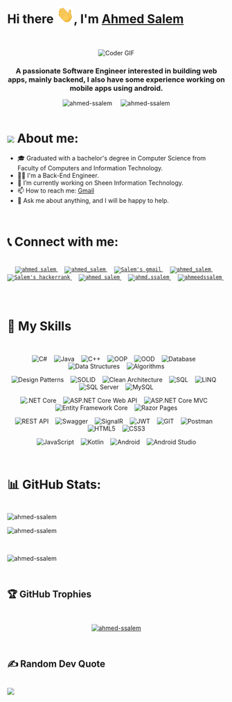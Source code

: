 # Hi there <img src="https://github.com/AbdallahHemdan/AbdallahHemdan/blob/master/wave.gif" width="40" height="40">, I'm [Ahmed Salem](https://www.linkedin.com/in/ahmed-salem-6ab79719b/) <br/> <br/>

<p align="center">
  <img src="https://cdn.dribbble.com/users/1162077/screenshots/3848914/programmer.gif" alt="Coder GIF" width="700">
</p>

<h3 align="center">A passionate Software Engineer interested in building web apps, mainly backend, I also have some experience working on mobile apps using android.</h3>

<div align="center">
   <img src="https://badges.pufler.dev/repos/Ahmed-Ssalem" alt="ahmed-ssalem"/> &nbsp; &nbsp;
   <img src="https://komarev.com/ghpvc/?username=ahmed-ssalem&label=Profile%20views&color=0e75b6&style=flat" alt="ahmed-ssalem" /> 
</div>

<br/>

# <img src="https://media.giphy.com/media/VgCDAzcKvsR6OM0uWg/giphy.gif" width="50" draggable="false" > About me: <br/>

- 🎓  Graduated with a bachelor's degree in Computer Science from Faculty of Computers and Information Technology.
- 👨‍💻 I'm a Back-End Engineer. 
- 🔭 I’m currently working on Sheen Information Technology.
- 📫 How to reach me: [Gmail](mailto:ahmed.salem5564@gmail.com)
- 💬 Ask me about anything, and I will be happy to help. 
<br/> 

# 📞 Connect with me: <br/>

<p align="center"> <br/>

<a href="https://linkedin.com/in/ahmed-salem-6ab79719b/" target="blank">
  <code><img align="center" src="https://raw.githubusercontent.com/rahuldkjain/github-profile-readme-generator/master/src/images/icons/Social/linked-in-alt.svg" alt="ahmed salem" height="50" width="50" /></code>
</a> &nbsp; &nbsp;

<a href="https://www.leetcode.com/ahmed_salem" target="blank">
   <code><img align="center" src="https://raw.githubusercontent.com/rahuldkjain/github-profile-readme-generator/master/src/images/icons/Social/leet-code.svg" alt="ahmed_salem" height="50" width="50" /></code>
</a>&nbsp; &nbsp;

<a href="mailto:ahmed.salem5564@gmail.com">
  <code><img img align="center" alt="Salem's gmail"  src="https://cdn-icons-png.flaticon.com/512/281/281769.png" draggable="false" height="50" width="50" /></code>
</a> &nbsp; &nbsp;

<a href="https://codeforces.com/profile/ahmed_salem" target="blank">
  <code><img align="center" src="https://raw.githubusercontent.com/rahuldkjain/github-profile-readme-generator/master/src/images/icons/Social/codeforces.svg" alt="ahmed_salem" height="50" width="50"/></code>
</a> &nbsp; &nbsp;

 <a href="https://www.hackerrank.com/ahmed_salem5564?hr_r=1">
  <code><img img align="center" alt="Salem's hackerrank"  src="https://assets.brandfolder.com/y9ol94wb/v/331198/view@2x.png?v=1591971279" draggable="false" height="50" width="50"/></code>
  </a> &nbsp; &nbsp;
  
<a href="https://fb.com/Ahmed0740/" target="blank">
  <code><img align="center" src="https://raw.githubusercontent.com/rahuldkjain/github-profile-readme-generator/master/src/images/icons/Social/facebook.svg" alt="ahmed salem" height="50" width="50" /></code>
</a> &nbsp; &nbsp;

<a href="https://instagram.com/ahmd.ssalem" target="blank">
  <code><img align="center" src="https://raw.githubusercontent.com/rahuldkjain/github-profile-readme-generator/master/src/images/icons/Social/instagram.svg" alt="ahmd.ssalem" height="50" width="50" /></code>
</a> &nbsp; &nbsp;

<a href="https://twitter.com/ahmeedssalem" target="blank">
  <code><img align="center" src="https://raw.githubusercontent.com/rahuldkjain/github-profile-readme-generator/master/src/images/icons/Social/twitter.svg" alt="ahmeedssalem" height="50" width="50" /></code>
</a> &nbsp; &nbsp;

</p> <br/>

# 🧰 My Skills 

<div align="center"> <br/>

![C#](https://img.shields.io/badge/c%23-%23239120.svg?style=for-the-badge&logo=c-sharp&logoColor=white) &nbsp;&nbsp; ![Java](https://img.shields.io/badge/Java-%23ED8B00.svg?style=for-the-badge&logo=java&logoColor=white) &nbsp;&nbsp; ![C++](https://img.shields.io/badge/C++-%2300599C.svg?style=for-the-badge&logo=c%2B%2B&logoColor=white) &nbsp;&nbsp; ![OOP](https://img.shields.io/badge/OOP-%230081CB.svg?style=for-the-badge) &nbsp;&nbsp; ![OOD](https://img.shields.io/badge/OOD-%230081CB.svg?style=for-the-badge) &nbsp;&nbsp; ![Database](https://img.shields.io/badge/Database-%230A66C2.svg?style=for-the-badge) &nbsp;&nbsp; ![Data Structures](https://img.shields.io/badge/Data%20Structures-%230A66C2.svg?style=for-the-badge) &nbsp;&nbsp; ![Algorithms](https://img.shields.io/badge/Algorithms-%234CAF50.svg?style=for-the-badge) <br/>

![Design Patterns](https://img.shields.io/badge/Design%20Patterns-%230A66C2.svg?style=for-the-badge) &nbsp;&nbsp;  ![SOLID](https://img.shields.io/badge/SOLID-%23F44D27.svg?style=for-the-badge) &nbsp;&nbsp; ![Clean Architecture](https://img.shields.io/badge/Clean%20Architecture-%230A66C2.svg?style=for-the-badge) &nbsp;&nbsp; ![SQL](https://img.shields.io/badge/SQL-%23025E8C.svg?style=for-the-badge) &nbsp;&nbsp; ![LINQ](https://img.shields.io/badge/LINQ-%230A66C2.svg?style=for-the-badge) &nbsp;&nbsp; ![SQL Server](https://img.shields.io/badge/SQL%20Server-CC2927?style=for-the-badge&logo=microsoft-sql-server&logoColor=white) &nbsp;&nbsp; ![MySQL](https://img.shields.io/badge/MySQL-%234479A1.svg?style=for-the-badge&logo=mysql&logoColor=white) <br/> 

![.NET Core](https://img.shields.io/badge/.NET%20Core-512BD4?style=for-the-badge&logo=dotnet&logoColor=white) &nbsp;&nbsp; ![ASP.NET Core Web API](https://img.shields.io/badge/ASP.NET%20Core%20Web%20API-%230A66C2.svg?style=for-the-badge&logo=.net&logoColor=white) &nbsp;&nbsp; ![ASP.NET Core MVC](https://img.shields.io/badge/ASP.NET%20Core%20MVC-512BD4?style=for-the-badge&logo=dotnet&logoColor=white) &nbsp;&nbsp; ![Entity Framework Core](https://img.shields.io/badge/Entity%20Framework%20Core-%23239120.svg?style=for-the-badge&logo=dotnet&logoColor=white) &nbsp;&nbsp; ![Razor Pages](https://img.shields.io/badge/Razor%20Pages-%230A66C2.svg?style=for-the-badge&logo=dotnet&logoColor=white) <br/>

![REST API](https://img.shields.io/badge/REST%20API-25D366?style=for-the-badge&logo=api&logoColor=white) &nbsp;&nbsp; ![Swagger](https://img.shields.io/badge/Swagger-%2385EA2D.svg?style=for-the-badge&logo=swagger&logoColor=black) &nbsp;&nbsp; ![SignalR](https://img.shields.io/badge/SignalR-%23802642.svg?style=for-the-badge&logo=.net&logoColor=white) &nbsp;&nbsp; ![JWT](https://img.shields.io/badge/JWT-%23000000.svg?style=for-the-badge&logo=JSON%20web%20tokens&logoColor=white) &nbsp;&nbsp; ![GIT](https://img.shields.io/badge/GIT-%23F05033.svg?style=for-the-badge&logo=git&logoColor=white) &nbsp;&nbsp; ![Postman](https://img.shields.io/badge/Postman-FF6C37?style=for-the-badge&logo=postman&logoColor=white) &nbsp;&nbsp; ![HTML5](https://img.shields.io/badge/HTML5-%23E34F26.svg?style=for-the-badge&logo=html5&logoColor=white) &nbsp;&nbsp; ![CSS3](https://img.shields.io/badge/CSS3-%231572B6.svg?style=for-the-badge&logo=css3&logoColor=white) <br/>

![JavaScript](https://img.shields.io/badge/JavaScript-%23323330.svg?style=for-the-badge&logo=javascript&logoColor=%23F7DF1E) &nbsp;&nbsp; ![Kotlin](https://img.shields.io/badge/Kotlin-%230095D5.svg?style=for-the-badge&logo=kotlin&logoColor=white) &nbsp;&nbsp; ![Android](https://img.shields.io/badge/Android-3DDC84?style=for-the-badge&logo=android&logoColor=white) &nbsp;&nbsp; ![Android Studio](https://img.shields.io/badge/Android%20Studio-3DDC84?style=for-the-badge&logo=android-studio&logoColor=white)

</div> <br/> 



# 📊 GitHub Stats: 
<br/>
<img align="center" src="https://github-readme-stats.vercel.app/api?username=ahmed-ssalem&show_icons=true&locale=en&theme=dark&hide_border=false&include_all_commits=true&count_private=true" alt="ahmed-ssalem" /> <br/>
<p><img align="center" src="https://github-readme-streak-stats.herokuapp.com/?user=ahmed-ssalem&theme=dark&hide_border=false" alt="ahmed-ssalem" /></p> <br/>
<p><img align="center" src="https://github-readme-stats.vercel.app/api/top-langs?username=ahmed-ssalem&show_icons=true&locale=en&theme=dark&hide_border=false&include_all_commits=true&count_private=true&layout=compact" alt="ahmed-ssalem" /></p> <br/>


## 🏆 GitHub Trophies
<br/>
<div align="center">
  <p align="center"> <a href="https://github.com/ryo-ma/github-profile-trophy"><img src="https://github-profile-trophy.vercel.app/?username=ahmed-ssalem&theme=radical&no-frame=false&no-bg=true&margin-w=4" alt="ahmed-ssalem" /></a> </p>
</div> <br/>

## ✍️ Random Dev Quote
<br/> ![](https://quotes-github-readme.vercel.app/api?type=horizontal&theme=radical)
